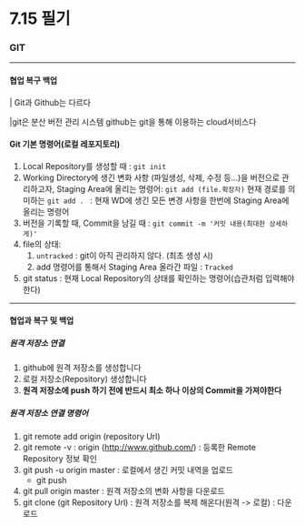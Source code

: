 # 7.15 필기

### GIT

----

#### 협업 복구 백업

 | Git과 Github는 다르다

|git은 분산 버전 관리 시스템 github는 git을 통해 이용하는 cloud서비스다



#### Git 기본 명령어(로컬 레포지토리)



1. Local Repository를 생성할 때 : `git init`
2. Working Directory에 생긴 변화 사항 (파일생성, 삭제, 수정 등...)을 버전으로 관리하고자, Staging Area에 올리는 명령어: `git add (file.확장자)`
   현재 경로를 의미하는 `git add . ` : 현재 WD에 생긴 모든 변경 사항을 한번에 Staging Area에 올리는 명령어
3. 버전을 기록할 때, Commit을 남길 때 : `git commit -m '커밋 내용(최대한 상세하게)'`
4. file의 상태:
   1. `untracked` : git이 아직 관리하지 않다. (최초 생성 시)
   2. add 명령어를 통해서 Staging Area 올라간 파일 : `Tracked`
5. git status : 현재 Local Repository의 상태를 확인하는 명령어(습관처럼 입력해야한다)

---

#### 협업과 복구 및 백업

##### 원격 저장소 연결

1. github에 원격 저장소를 생성합니다
2. 로컬 저장소(Repository) 생성합니다
3. **원격 저장소에 push 하기 전에 반드시 최소 하나 이상의 Commit을 가져야한다**

##### 원격 저장소 연결 명령어

1. git remote add origin (repository Url)
2. git remote -v : origin (http://www.github.com/)  : 등록한 Remote Repository 정보 확인
3. git push -u origin master : 로컬에서 생긴 커밋 내역을 업로드
   - git push
4. git pull origin master : 원격 저장소의 변화 사항을 다운로드
5. git clone (git Repository Url) : 원격 저장소를 복제 해온다(원격 -> 로컬) : 다운로드
